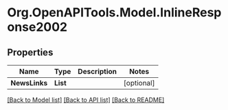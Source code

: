 # Org.OpenAPITools.Model.InlineResponse2002

## Properties

Name | Type | Description | Notes
------------ | ------------- | ------------- | -------------
**NewsLinks** | **List<string>** |  | [optional] 

[[Back to Model list]](../README.md#documentation-for-models) [[Back to API list]](../README.md#documentation-for-api-endpoints) [[Back to README]](../README.md)


